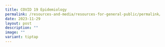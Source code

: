 ```yaml
---
title: COVID 19 Epidemiology
permalink: /resources-and-media/resources-for-general-public/permalink/
date: 2023-11-29
layout: post
description: ""
image: ""
variant: tiptap
---
```

